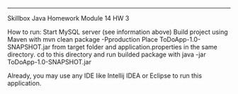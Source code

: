 ****
Skillbox Java Homework Module 14 HW 3


How to run:
Start MySQL server (see information above)
Build project using Maven with mvn clean package -Pproduction
Place ToDoApp-1.0-SNAPSHOT.jar from target folder and application.properties in the same directory.
cd to this directory and run builded package with java -jar ToDoApp-1.0-SNAPSHOT.jar


Already, you may use any IDE like Intellij IDEA or Eclipse to run this application.